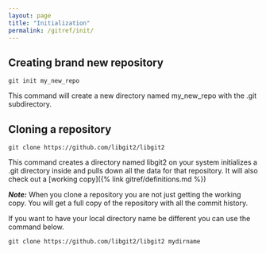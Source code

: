 ```yaml
---
layout: page
title: "Initialization"
permalink: /gitref/init/
---
```


[comment]: <> (TODO: REV MARKER)

## Creating brand new repository

`git init my_new_repo`

This command will create a new directory named my_new_repo with the .git subdirectory.

## Cloning a repository

`git clone https://github.com/libgit2/libgit2`

This command creates a directory named libgit2 on your system initializes a .git directory inside and pulls down all the data for that repository.  It will also check out a [working copy]({% link gitref/definitions.md %})

***Note:*** When you clone a repository you are not just getting the working copy.  You will get a full copy of the repository with all the commit history.

If you want to have your local directory name be different you can use the command below.

`git clone https://github.com/libgit2/libgit2 mydirname`